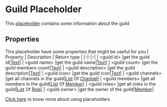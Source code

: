 # Guild Placeholder
This [placeholder](../tutorials/placeholder.md) contains some information about the guild

## Properties
This placeholder have some properties that might be useful for you
| Property      | Description | Return type |
|-|-|-|
| \<guild id\> |get the guild id|[Text](./text.md)|
| \<guild name\> |get the guild name|[Text](./text.md)|
| \<guild count\> |get the guild members count|[Text](./text.md)|
| \<guild description\> |get the guild description|[Text](./text.md)|
| \<guild icon\> |get the guild icon|[Text](./text.md)|
| \<guild channels\> |get all channels in the guild|[List](./list.md) Of [Channel](./channel.md)|
| \<guild members\> |get all members in the guild|[List](./list.md) Of [Member](./member.md)|
| \<guild roles\> |get all roles in the guild|[List](./list.md) Of [Role](./role.md)|
| \<guild owner\> |get the owner of the guild|[Member](./member.md)|

[Click here](../tutorials/placeholder.md) to know more about using placeholders